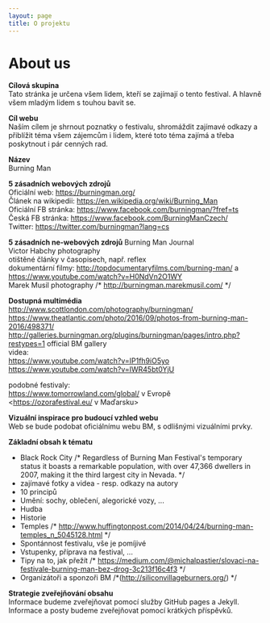 ```yaml
---
layout: page
title: O projektu
---
```


**About us**
===========

**Cílová skupina**  
Tato stránka je určena všem lidem, kteří se zajímají o tento festival. A hlavně všem mladým lidem s touhou bavit se.   

**Cíl webu**   
Naším cílem je shrnout poznatky o festivalu, shromáždit zajímavé odkazy a přiblížit téma všem zájemcům i lidem, které toto téma zajímá a třeba poskytnout i pár cenných rad.  

**Název**    
Burning Man

**5 zásadních webových zdrojů**   
Oficiální web: <https://burningman.org/>    
Článek na wikipedii: <https://en.wikipedia.org/wiki/Burning_Man>  
Oficiální FB stránka: <https://www.facebook.com/burningman/?fref=ts>   
Česká FB stránka: <https://www.facebook.com/BurningManCzech/>  
Twitter: <https://twitter.com/burningman?lang=cs>  

**5 zásadních ne-webových zdrojů**
Burning Man Journal  
Victor Habchy photography  
otištěné články v časopisech, např. reflex  
dokumentární filmy: <http://topdocumentaryfilms.com/burning-man/> a <https://www.youtube.com/watch?v=H0NdVn2O1WY>  
Marek Musil photography /* http://burningman.marekmusil.com/  */  

**Dostupná multimédia**    
<http://www.scottlondon.com/photography/burningman/>  
<https://www.theatlantic.com/photo/2016/09/photos-from-burning-man-2016/498371/>  
<http://galleries.burningman.org/plugins/burningman/pages/intro.php?restypes=1>   official BM gallery  
videa:  
<https://www.youtube.com/watch?v=IP1fh9iO5yo>    
<https://www.youtube.com/watch?v=IWR45bt0YjU>    
  
podobné festivaly:  
<https://www.tomorrowland.com/global/> v Evropě      
<https://ozorafestival.eu/ v Maďarsku>      

**Vizuální inspirace pro budoucí vzhled webu**   
Web se bude podobat oficiálnímu webu BM, s odlišnými vizuálními prvky.  

**Základní obsah k tématu**    
* Black Rock City   /*  Regardless of Burning Man Festival's temporary status it boasts a remarkable population, with over 47,366 dwellers in 2007, making it the third largest city in Nevada.  */
* zajímavé fotky a videa - resp. odkazy na autory
* 10 principů  
* Umění: sochy, oblečení, alegorické vozy, ...
* Hudba  
* Historie  
* Temples /* http://www.huffingtonpost.com/2014/04/24/burning-man-temples_n_5045128.html */ 
* Spontánnost festivalu, vše je pomíjivé
* Vstupenky, příprava na festival, ...
* Tipy na to, jak přežít /* https://medium.com/@michalpastier/slovaci-na-festivale-burning-man-bez-drog-3c213f16c4f3 */  
* Organizátoři a sponzoři BM /*(http://siliconvillageburners.org/) */  

**Strategie zveřejňování obsahu**  
Informace budeme zveřejňovat pomocí služby GitHub pages a Jekyll. Informace a posty budeme zveřejňovat pomocí krátkých příspěvků.   
